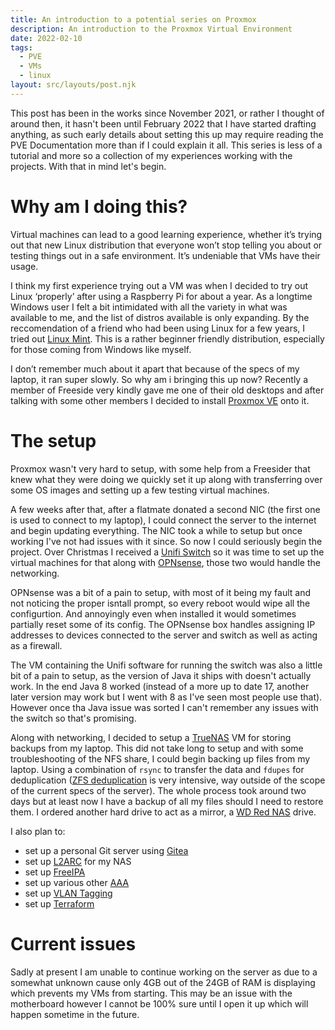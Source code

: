 ```yaml
---
title: An introduction to a potential series on Proxmox
description: An introduction to the Proxmox Virtual Environment
date: 2022-02-10
tags:
  - PVE
  - VMs
  - linux
layout: src/layouts/post.njk
---
```


This post has been in the works since November 2021, or rather I thought of around then, it hasn't been until February 2022 that I have started drafting anything, as such early details about setting this up may require reading the PVE Documentation more than if I could explain it all. This series is less of a tutorial and more so a collection of my experiences working with the projects. With that in mind let's begin.

# Why am I doing this?

Virtual machines can lead to a good learning experience, whether it’s trying out that new Linux distribution that everyone won’t stop telling you about or testing things out in a safe environment. It’s undeniable that VMs have their usage.

I think my first experience trying out a VM was when I decided to try out Linux ‘properly’ after using a Raspberry Pi for about a year. As a longtime Windows user I felt a bit intimidated with all the variety in what was available to me, and the list of distros available is only expanding. By the reccomendation of a friend who had been using Linux for a few years, I tried out [Linux Mint](https://linuxmint.com/). This is a rather beginner friendly distribution, especially for those coming from Windows like myself.

I don’t remember much about it apart that because of the specs of my laptop, it ran super slowly. So why am i bringing this up now? Recently a member of Freeside very kindly gave me one of their old desktops and after talking with some other members I decided to install [Proxmox VE](https://www.proxmox.com/en/proxmox-ve) onto it.

# The setup

Proxmox wasn't very hard to setup, with some help from a Freesider that knew what they were doing we quickly set it up along with transferring over some OS images and setting up a few testing virtual machines.

A few weeks after that, after a flatmate donated a second NIC (the first one is used to connect to my laptop), I could connect the server to the internet and begin updating everything. The NIC took a while to setup but once working I've not had issues with it since. So now I could seriously begin the project. Over Christmas I received a [Unifi Switch](https://store.ui.com/collections/unifi-network-switching/products/usw-flex-mini) so it was time to set up the virtual machines for that along with [OPNsense](https://opnsense.org/), those two would handle the networking.

OPNsense was a bit of a pain to setup, with most of it being my fault and not noticing the proper isntall prompt, so every reboot would wipe all the configurtion. And annoyingly even when installed it would sometimes partially reset some of its config. The OPNsense box handles assigning IP addresses to devices connected to the server and switch as well as acting as a firewall.

The VM containing the Unifi software for running the switch was also a little bit of a pain to setup, as the version of Java it ships with doesn't actually work. In the end Java 8 worked (instead of a more up to date 17, another later version may work but I went with 8 as I've seen most people use that). However once tha Java issue was sorted I can't remember any issues with the switch so that's promising.

Along with networking, I decided to setup a [TrueNAS](https://www.truenas.com/) VM for storing backups from my laptop. This did not take long to setup and with some troubleshooting of the NFS share, I could begin backing up files from my laptop. Using a combination of `rsync` to transfer the data and `fdupes` for deduplication ([ZFS deduplication](https://www.truenas.com/docs/references/zfsdeduplication/) is very intensive, way outside of the scope of the current specs of the server). The whole process took around two days but at least now I have a backup of all my files should I need to restore them. I ordered another hard drive to act as a mirror, a [WD Red NAS](https://www.westerndigital.com/en-ie/products/internal-drives/wd-red-sata-hdd) drive.

I also plan to:

- set up a personal Git server using [Gitea](https://gitea.io/en-us/)
- set up [L2ARC](https://www.truenas.com/docs/references/l2arc/) for my NAS
- set up [FreeIPA](https://www.freeipa.org/page/Main_Page)
- set up various other [AAA](<https://en.wikipedia.org/wiki/AAA_(computer_security)>)
- set up [VLAN Tagging](https://documentation.meraki.com/General_Administration/Tools_and_Troubleshooting/Fundamentals_of_802.1Q_VLAN_Tagging)
- set up [Terraform](https://www.terraform.io/)

# Current issues

Sadly at present I am unable to continue working on the server as due to a somewhat unknown cause only 4GB out of the 24GB of RAM is displaying which prevents my VMs from starting. This may be an issue with the motherboard however I cannot be 100% sure until I open it up which will happen sometime in the future.
